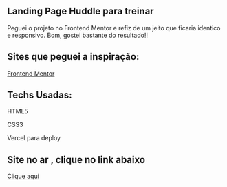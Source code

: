 <h2>Landing Page Huddle para treinar</h2>
<p>Peguei o projeto no Frontend Mentor e refiz de um jeito que ficaria identico e responsivo. Bom, gostei bastante do resultado!!</p>

<h2>Sites que peguei a inspiração:</h2>
<a href="https://www.frontendmentor.io/challenges/huddle-landing-page-with-a-single-introductory-section-B_2Wvxgi0" target="_blank">Frontend Mentor</a>

<h2>Techs Usadas:</h2>
<p>HTML5</p>
<p>CSS3</p>
<p>Vercel para deploy</p>

<h2>Site no ar , clique no link abaixo</h2>
<a href="https://landingpage-huddle-umber.vercel.app/" target="_blank">Clique aqui</a>
